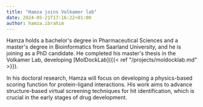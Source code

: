 ```yaml
---
title: "Hamza joins Volkamer lab"
date: 2024-05-21T17:16:22+01:00
author: hamza.ibrahim
---
```


Hamza holds a bachelor's degree in Pharmaceutical Sciences and a master's degree in Bioinformatics from Saarland University, and he is joining as a PhD candidate. He completed his master's thesis in the Volkamer Lab, developing [MolDockLab]({{< ref "/projects/moldocklab.md" >}}).

In his doctoral research, Hamza will focus on developing a physics-based scoring function for protein-ligand interactions. His work aims to advance structure-based virtual screening techniques for hit identification, which is crucial in the early stages of drug development.
